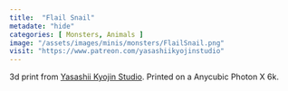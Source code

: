 ```yaml
---
title:  "Flail Snail"
metadate: "hide"
categories: [ Monsters, Animals ]
image: "/assets/images/minis/monsters/FlailSnail.png"
visit: "https://www.patreon.com/yasashiikyojinstudio"
---
```

3d print from [Yasashii Kyojin Studio](https://www.patreon.com/yasashiikyojinstudio). 
Printed on a Anycubic Photon X 6k.